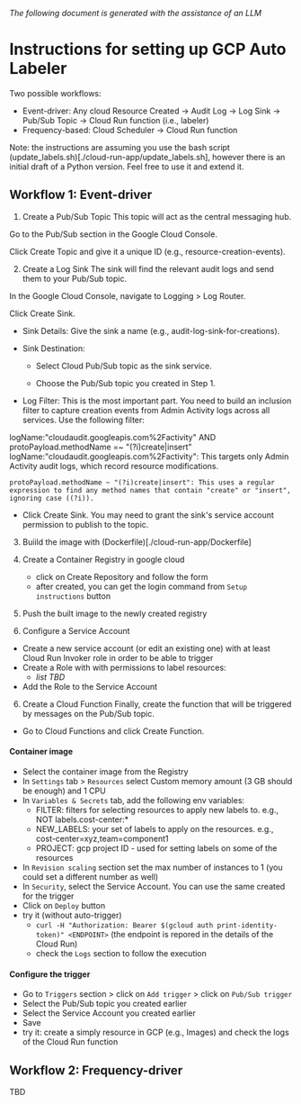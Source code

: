 _The following document is generated with the assistance of an LLM_
# Instructions for setting up GCP Auto Labeler
Two possible workflows:
- Event-driver: Any cloud Resource Created → Audit Log → Log Sink → Pub/Sub Topic → Cloud Run function (i.e., labeler)
- Frequency-based: Cloud Scheduler -> Cloud Run function

Note: the instructions are assuming you use the bash script (update_labels.sh)[./cloud-run-app/update_labels.sh], however there is an initial draft of a Python version. Feel free to use it and extend it.


## Workflow 1: Event-driver

1. Create a Pub/Sub Topic
This topic will act as the central messaging hub.

Go to the Pub/Sub section in the Google Cloud Console.

Click Create Topic and give it a unique ID (e.g., resource-creation-events).

2. Create a Log Sink
The sink will find the relevant audit logs and send them to your Pub/Sub topic.

In the Google Cloud Console, navigate to Logging > Log Router.

Click Create Sink.

- Sink Details: Give the sink a name (e.g., audit-log-sink-for-creations).

- Sink Destination:

    - Select Cloud Pub/Sub topic as the sink service.

    - Choose the Pub/Sub topic you created in Step 1.

- Log Filter: This is the most important part. You need to build an inclusion filter to capture creation events from Admin Activity logs across all services. Use the following filter:

logName:"cloudaudit.googleapis.com%2Factivity" AND
protoPayload.methodName =~ "(?i)create|insert"
logName:"cloudaudit.googleapis.com%2Factivity": This targets only Admin Activity audit logs, which record resource modifications.

```code
protoPayload.methodName ~ "(?i)create|insert": This uses a regular expression to find any method names that contain "create" or "insert", ignoring case ((?i)).
```

- Click Create Sink. You may need to grant the sink's service account permission to publish to the topic.

3. Buiild the image with (Dockerfile)[./cloud-run-app/Dockerfile]

4. Create a Container Registry in google cloud
    - click on Create Repository and follow the form
    - after created, you can get the login command from `Setup instructions` button

5. Push the built image to the newly created registry

6. Configure a Service Account
- Create a new service account (or edit an existing one) with at least Cloud Run Invoker role in order to be able to trigger
- Create a Role with with permissions to label resources:
    - _list TBD_
- Add the Role to the Service Account

6. Create a Cloud Function
Finally, create the function that will be triggered by messages on the Pub/Sub topic.

- Go to Cloud Functions and click Create Function.

#### Container image

- Select the container image from the Registry
- In `Settings` tab > `Resources` select Custom memory amount (3 GB should be enough) and 1 CPU
- In `Variables & Secrets` tab, add the following env variables:
    - FILTER: filters for selecting resources to apply new labels to. e.g., NOT labels.cost-center:*
    - NEW_LABELS: your set of labels to apply on the resources. e.g., cost-center=xyz,team=component1
    - PROJECT: gcp project ID - used for setting labels on some of the resources
- In `Revision scaling` section set the max number of instances to 1 (you could set a different number as well)
- In `Security`, select the Service Account. You can use the same created for the trigger
- Click on `Deploy` button
- try it (without auto-trigger)
    - `curl -H "Authorization: Bearer $(gcloud auth print-identity-token)" <ENDPOINT>` (the endpoint is repored in the details of the Cloud Run)
    - check the `Logs` section to follow the execution

#### Configure the trigger

- Go to `Triggers` section > click on `Add trigger` > click on `Pub/Sub trigger`
- Select the Pub/Sub topic you created earlier
- Select the Service Account you created earlier
- Save
- try it: create a simply resource in GCP (e.g., Images) and check the logs of the Cloud Run function


## Workflow 2: Frequency-driver
TBD


